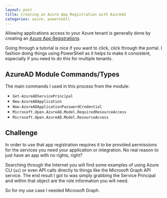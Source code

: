 ```yaml
---
layout: post
title: Creating an Azure App Registration with AzureAd
categories: azure, powershell
---
```


Allowing applications access to your Azure tenant is generally done by creating an [Azure App Registrations](https://docs.microsoft.com/en-us/powerapps/developer/common-data-service/walkthrough-register-app-azure-active-directory).

Going through a tutorial is nice if you want to click, click through the portal. I fashion doing things using PowerShell as it helps to make it consistent, especially if you need to do this for multiple tenants.

## AzureAD Module Commands/Types

The main commands I used in this process from the module:

- `Get-AzureADServicePrincipal`
- `New-AzureADApplication`
- `New-AzureADApplicationPasswordCredential`
- `Microsoft.Open.AzureAD.Model.RequiredResourceAccess`
- `Microsoft.Open.AzureAD.Model.ResourceAccess`

## Challenge

In order to use that app registration requires it to be provided permissions for the services you need your application or integration. No real reason to just have an app with no rights, right?

Searching through the Internet you will find some examples of using Azure CLI (`az`) or even API calls directly to things like the Microsoft Graph API service. The end result I got to was simply grabbing the Service Principal and within that object are the role information you will need.

So for my use case I needed Microsoft Graph.
